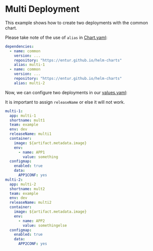 # Multi Deployment

This example shows how to create two deployments with the common chart.

Please take note of the use of `alias` in [Chart.yaml](./Chart.yaml):


```yaml
dependencies:
  - name: common
    version: ...
    repository: "https://entur.github.io/helm-charts"
    alias: multi-1
  - name: common
    version: ...
    repository: "https://entur.github.io/helm-charts"
    alias: multi-2
```

Now, we can configure two deployments in our [values.yaml](./values.yaml):

It is important to assign `releaseName` or else it will not work.

```yaml
multi-1:
  app: multi-1
  shortname: mult1
  team: example
  env: dev
  releaseName: multi1
  container:
    image: ${artifact.metadata.image}
    env:
      - name: APP1
        value: something
  configmap:
    enabled: true
    data:
      APP1CONF: yes
multi-2:
  app: multi-2
  shortname: mult2
  team: example
  env: dev
  releaseName: multi2
  container:
    image: ${artifact.metadata.image}
    env:
      - name: APP2
        value: somethingelse
  configmap:
    enabled: true
    data:
      APP2CONF: yes

```
